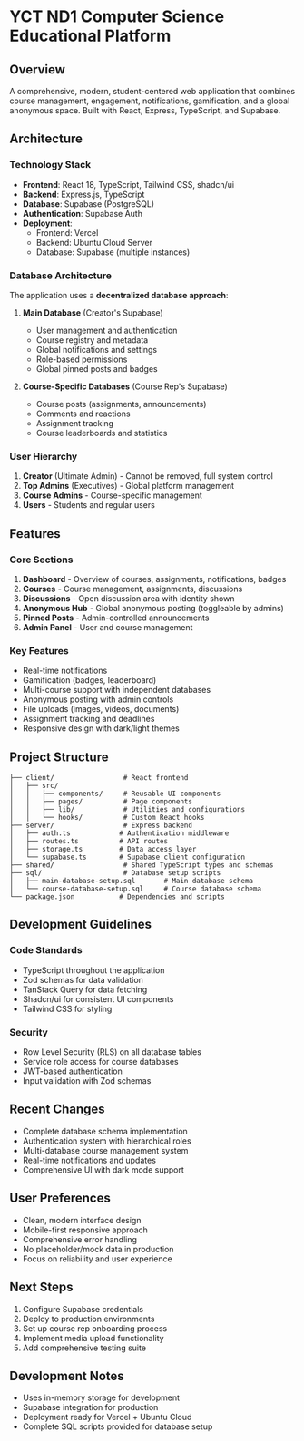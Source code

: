 # YCT ND1 Computer Science Educational Platform

## Overview
A comprehensive, modern, student-centered web application that combines course management, engagement, notifications, gamification, and a global anonymous space. Built with React, Express, TypeScript, and Supabase.

## Architecture

### Technology Stack
- **Frontend**: React 18, TypeScript, Tailwind CSS, shadcn/ui
- **Backend**: Express.js, TypeScript
- **Database**: Supabase (PostgreSQL)
- **Authentication**: Supabase Auth
- **Deployment**: 
  - Frontend: Vercel
  - Backend: Ubuntu Cloud Server
  - Database: Supabase (multiple instances)

### Database Architecture
The application uses a **decentralized database approach**:

1. **Main Database** (Creator's Supabase)
   - User management and authentication
   - Course registry and metadata
   - Global notifications and settings
   - Role-based permissions
   - Global pinned posts and badges

2. **Course-Specific Databases** (Course Rep's Supabase)
   - Course posts (assignments, announcements)
   - Comments and reactions
   - Assignment tracking
   - Course leaderboards and statistics

### User Hierarchy
1. **Creator** (Ultimate Admin) - Cannot be removed, full system control
2. **Top Admins** (Executives) - Global platform management
3. **Course Admins** - Course-specific management
4. **Users** - Students and regular users

## Features

### Core Sections
1. **Dashboard** - Overview of courses, assignments, notifications, badges
2. **Courses** - Course management, assignments, discussions
3. **Discussions** - Open discussion area with identity shown
4. **Anonymous Hub** - Global anonymous posting (toggleable by admins)
5. **Pinned Posts** - Admin-controlled announcements
6. **Admin Panel** - User and course management

### Key Features
- Real-time notifications
- Gamification (badges, leaderboard)
- Multi-course support with independent databases
- Anonymous posting with admin controls
- File uploads (images, videos, documents)
- Assignment tracking and deadlines
- Responsive design with dark/light themes

## Project Structure

```
├── client/                 # React frontend
│   ├── src/
│   │   ├── components/     # Reusable UI components
│   │   ├── pages/          # Page components
│   │   ├── lib/            # Utilities and configurations
│   │   └── hooks/          # Custom React hooks
├── server/                 # Express backend
│   ├── auth.ts            # Authentication middleware
│   ├── routes.ts          # API routes
│   ├── storage.ts         # Data access layer
│   └── supabase.ts        # Supabase client configuration
├── shared/                 # Shared TypeScript types and schemas
├── sql/                    # Database setup scripts
│   ├── main-database-setup.sql       # Main database schema
│   └── course-database-setup.sql     # Course database schema
└── package.json           # Dependencies and scripts
```

## Development Guidelines

### Code Standards
- TypeScript throughout the application
- Zod schemas for data validation
- TanStack Query for data fetching
- Shadcn/ui for consistent UI components
- Tailwind CSS for styling

### Security
- Row Level Security (RLS) on all database tables
- Service role access for course databases
- JWT-based authentication
- Input validation with Zod schemas

## Recent Changes
- Complete database schema implementation
- Authentication system with hierarchical roles
- Multi-database course management system
- Real-time notifications and updates
- Comprehensive UI with dark mode support

## User Preferences
- Clean, modern interface design
- Mobile-first responsive approach
- Comprehensive error handling
- No placeholder/mock data in production
- Focus on reliability and user experience

## Next Steps
1. Configure Supabase credentials
2. Deploy to production environments
3. Set up course rep onboarding process
4. Implement media upload functionality
5. Add comprehensive testing suite

## Development Notes
- Uses in-memory storage for development
- Supabase integration for production
- Deployment ready for Vercel + Ubuntu Cloud
- Complete SQL scripts provided for database setup